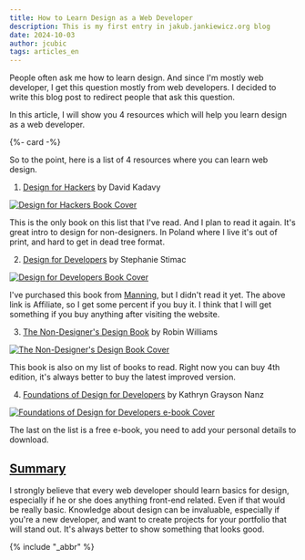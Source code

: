```yaml
---
title: How to Learn Design as a Web Developer
description: This is my first entry in jakub.jankiewicz.org blog
date: 2024-10-03
author: jcubic
tags: articles_en
---
```


People often ask me how to learn design. And since I'm mostly web developer,
I get this question mostly from web developers. I decided to write this blog
post to redirect people that ask this question.

In this article, I will show you 4 resources which will help you learn design
as a web developer.

<!-- more -->
{%- card -%}

So to the point, here is a list of 4 resources where you can learn web design.

1. [Design for Hackers](https://www.amazon.com/Design-Hackers-Reverse-Engineering-Beauty/dp/1119998956) by David Kadavy

[![Design for Hackers Book Cover](/img/design-for-hackers-cover.jpg)](https://www.amazon.com/Design-Hackers-Reverse-Engineering-Beauty/dp/1119998956)

This is the only book on this list that I've read. And I plan to read it again.
It's great intro to design for non-designers. In Poland where I live it's out of print,
and hard to get in dead tree format.

2. [Design for Developers](https://www.manning.com/books/design-for-developers?utm_source=jcubic&utm_medium=affiliate&utm_campaign=book_stimac_design_4_19_22&a_aid=jcubic&a_bid=5f6ba095) by Stephanie Stimac

[![Design for Developers Book Cover](/img/design-for-developers-cover.jpg)](https://www.manning.com/books/design-for-developers?utm_source=jcubic&utm_medium=affiliate&utm_campaign=book_stimac_design_4_19_22&a_aid=jcubic&a_bid=5f6ba095)

I've purchased this book from [Manning](https://www.manning.com/), but I didn't read it yet.
The above link is Affiliate, so I get some percent if you buy it. I think that I will get something
if you buy anything after visiting the website.

3. [The Non-Designer's Design Book](https://www.amazon.com/Non-Designers-Design-Book-Typographic-Principles/dp/0133966151) by Robin Williams

[![The Non-Designer's Design Book Cover](/img/non-designer-cover.jpg)](https://www.amazon.com/Non-Designers-Design-Book-Typographic-Principles/dp/0133966151)

This book is also on my list of books to read. Right now you can buy 4th edition, it's always better to buy the latest improved version.

4. [Foundations of Design for Developers](https://www.telerik.com/campaigns/design-story/ebook--foundations-of-design-for-developers) by Kathryn Grayson Nanz

[![Foundations of Design for Developers e-book Cover](/img/design-foundations-cover.png)](https://www.telerik.com/campaigns/design-story/ebook--foundations-of-design-for-developers)

The last on the list is a free e-book, you need to add your personal details to download.

## [Summary](#summary)
I strongly believe that every web developer should learn basics for design, especially if he or she does anything front-end related. Even if that would be really basic. Knowledge about design can be invaluable, especially if you're a new developer, and want to create projects for your portfolio that will stand out. It's always better to show something that looks good.

{% include "_abbr" %}
